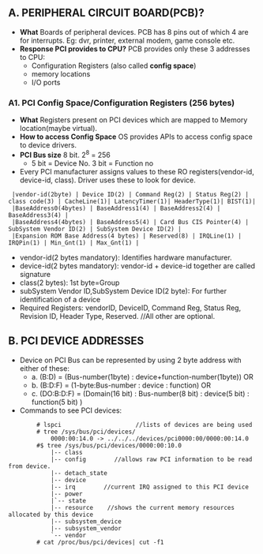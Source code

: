 ## A. PERIPHERAL CIRCUIT BOARD(PCB)?
- **What** Boards of peripheral devices. PCB has 8 pins out of which 4 are for interrupts. Eg: dvr, printer, external modem, game console etc.  
- **Response PCI provides to CPU?** PCB provides only these 3 addresses to CPU: 
  - Configuration Registers (also called **config space**)
  - memory locations
  - I/O ports
  
### A1. PCI Config Space/Configuration Registers (256 bytes)
- **What** Registers present on PCI devices which are mapped to Memory location(maybe virtual).
- **How to access Config Space** OS provides APIs to access config space to device drivers.
- **PCI Bus size** 8 bit. 2<sup>8</sup> = 256
  - 5 bit = Device No.    3 bit = Function no
- Every PCI manufacturer assigns values to these RO registers(vendor-id, device-id, class). Driver uses these to look for device.
```
 |vendor-id(2byte) | Device ID(2) | Command Reg(2) | Status Reg(2) | class code(3) | CacheLine(1)| LatencyTimer(1)| HeaderType(1)| BIST(1)|
 |BaseAddress0(4bytes) | BaseAddress1(4) | BaseAddress2(4) | BaseAddress3(4) | 
 |BaseAddress4(4bytes) | BaseAddress5(4) | Card Bus CIS Pointer(4) | SubSystem Vendor ID(2) | SubSystem Device ID(2) | 
 |Expansion ROM Base Address(4 bytes) | Reserved(8) | IRQLine(1) | IRQPin(1) | Min_Gnt(1) | Max_Gnt(1) |
``` 
- vendor-id(2 bytes mandatory): Identifies hardware manufacturer.
- device-id(2 bytes mandatory): vendor-id + device-id together are called signature
- class(2 bytes): 1st byte=Group
- subSystem Vendor ID,SubSystem Device ID(2 byte): For further identification of a device
- Required Registers: vendorID, DeviceID, Command Reg, Status Reg, Revision ID, Header Type, Reserved.      //All other are optional.

## B. PCI DEVICE ADDRESSES
- Device on PCI Bus can be represented by using 2 byte address with either of these:
  - a. (B:D) = (Bus-number(1byte) : device+function-number(1byte))    OR
  - b. (B:D:F) = (1-byte:Bus-number  : device : function)    OR
  - c. (DO:B:D:F) = (Domain(16 bit) : Bus-number(8 bit)  : device(5 bit) : function(5 bit) )   
- Commands to see PCI devices:
```
        # lspci                     //lists of devices are being used
        # tree /sys/bus/pci/devices/
            0000:00:14.0 -> ../../../devices/pci0000:00/0000:00:14.0
        #$ tree /sys/bus/pci/devices/0000:00:10.0
            |-- class
            |-- config        //allows raw PCI information to be read from device.
            |-- detach_state
            |-- device
            |-- irq        //current IRQ assigned to this PCI device
            |-- power
            |`-- state
            |-- resource    //shows the current memory resources allocated by this device
            |-- subsystem_device
            |-- subsystem_vendor
            `-- vendor
        # cat /proc/bus/pci/devices| cut -f1
```
